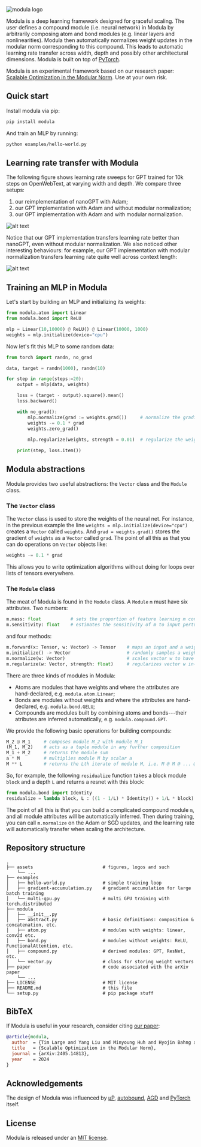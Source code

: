<picture>
  <source media="(prefers-color-scheme: dark)" srcset="assets/modula.svg">
  <source media="(prefers-color-scheme: light)" srcset="assets/modula_light.svg">
  <img alt="modula logo" src="assets/modula.svg">
</picture>

Modula is a deep learning framework designed for graceful scaling. The user defines a compound module (i.e. neural network) in Modula by arbitrarily composing atom and bond modules (e.g. linear layers and nonlinearities). Modula then automatically normalizes weight updates in the modular norm corresponding to this compound. This leads to automatic learning rate transfer across width, depth and possibly other architectural dimensions. Modula is built on top of [PyTorch](https://pytorch.org/).

Modula is an experimental framework based on our research paper: [Scalable Optimization in the Modular Norm](https://arxiv.org/abs/2405.14813). Use at your own risk.

## Quick start

Install modula via pip:

```bash
pip install modula
```

And train an MLP by running:
```bash
python examples/hello-world.py
```

## Learning rate transfer with Modula

The following figure shows learning rate sweeps for GPT trained for 10k steps on OpenWebText, at varying width and depth. We compare three setups:
1. our reimplementation of nanoGPT with Adam;
2. our GPT implementation with Adam and without modular normalization;
3. our GPT implementation with Adam and with modular normalization.

![alt text](/assets/nanogpt-vs-modula.svg)

Notice that our GPT implementation transfers learning rate better than nanoGPT, even without modular normalization. We also noticed other interesting behaviours: for example, our GPT implementation with modular normalization transfers learning rate quite well across context length:

![alt text](/assets/gpt-owt-context.svg)

## Training an MLP in Modula

Let's start by building an MLP and initializing its weights:

```python
from modula.atom import Linear
from modula.bond import ReLU

mlp = Linear(10,10000) @ ReLU() @ Linear(10000, 1000)
weights = mlp.initialize(device="cpu")
```

Now let's fit this MLP to some random data:
```python
from torch import randn, no_grad

data, target = randn(1000), randn(10)

for step in range(steps:=20):
    output = mlp(data, weights)

    loss = (target - output).square().mean()
    loss.backward()

    with no_grad():
        mlp.normalize(grad := weights.grad())     # normalize the gradient in the modular norm
        weights -= 0.1 * grad
        weights.zero_grad()
    
        mlp.regularize(weights, strength = 0.01)  # regularize the weight vector

    print(step, loss.item())
```
## Modula abstractions

Modula provides two useful abstractions: the `Vector` class and the `Module` class.

### The `Vector` class

The `Vector` class is used to store the weights of the neural net. For instance, in the previous example the line `weights = mlp.initialize(device="cpu")` creates a `Vector` called `weights`. And `grad = weights.grad()` stores the gradient of `weights` as a `Vector` called `grad`. The point of all this as that you can do operations on `Vector` objects like:
```python
weights -= 0.1 * grad
```
This allows you to write optimization algorithms without doing for loops over lists of tensors everywhere.

### The `Module` class

The meat of Modula is found in the `Module` class. A `Module` `m` must have six attributes. Two numbers:
```python
m.mass: float           # sets the proportion of feature learning m contributes to any supermodule
m.sensitivity: float    # estimates the sensitivity of m to input perturbations
```
and four methods:
```python
m.forward(x: Tensor, w: Vector) -> Tensor    # maps an input and a weight vector to an output
m.initialize() -> Vector                     # randomly samples a weight vector
m.normalize(w: Vector)                       # scales vector w to have unit modular norm
m.regularize(w: Vector, strength: float)     # regularizes vector w in-place
```

There are three kinds of modules in Modula:
- Atoms are modules that have weights and where the attributes are hand-declared, e.g. `modula.atom.Linear`;
- Bonds are modules without weights and where the attributes are hand-declared, e.g. `modula.bond.GELU`;
- Compounds are modules built by combining atoms and bonds---their atributes are inferred automatically, e.g. `modula.compound.GPT`.

We provide the following basic operations for building compounds:
```python
M_2 @ M_1     # composes module M_2 with module M_1
(M_1, M_2)    # acts as a tuple module in any further composition
M_1 + M_2     # returns the module sum
a * M         # multiplies module M by scalar a
M ** L        # returns the Lth iterate of module M, i.e. M @ M @ ... @ M
```
So, for example, the following `residualize` function takes a block module `block` and a depth `L` and returns a resnet with this block:
```python
from modula.bond import Identity
residualize = lambda block, L : ((1 - 1/L) * Identity() + 1/L * block) ** L
```

The point of all this is that you can build a complicated compound module `m`, and all module attributes will be automatically inferred. Then during training, you can call `m.normalize` on the Adam or SGD updates, and the learning rate will automatically transfer when scaling the architecture.

## Repository structure

```
.
├── assets                          # figures, logos and such
    └── ...
├── examples
│   ├── hello-world.py              # simple training loop
│   ├── gradient-accumulation.py    # gradient accumulation for large batch training
│   └── multi-gpu.py                # multi GPU training with torch.distributed
├── modula
│   ├── __init__.py
│   ├── abstract.py                 # basic definitions: composition & concatenation, etc.
│   ├── atom.py                     # modules with weights: linear, conv2d etc.
│   ├── bond.py                     # modules without weights: ReLU, FunctionalAttention, etc.
│   ├── compound.py                 # derived modules: GPT, ResNet, etc.
│   └── vector.py                   # class for storing weight vectors
├── paper                           # code associated with the arXiv paper
    └── ...
├── LICENSE                         # MIT license
├── README.md                       # this file
└── setup.py                        # pip package stuff
```

## BibTeX

If Modula is useful in your research, consider citing [our paper](https://arxiv.org/abs/2405.14813):

```bibtex
@article{modula,
  author  = {Tim Large and Yang Liu and Minyoung Huh and Hyojin Bahng and Phillip Isola and Jeremy Bernstein},
  title   = {Scalable Optimization in the Modular Norm},
  journal = {arXiv:2405.14813},
  year    = 2024
}
```

## Acknowledgements
The design of Modula was influenced by [μP](https://github.com/microsoft/mup), [autobound](https://github.com/google/autobound), [AGD](https://github.com/jxbz/agd) and [PyTorch](https://github.com/pytorch/pytorch) itself.

## License
Modula is released under an [MIT license](/LICENSE).
